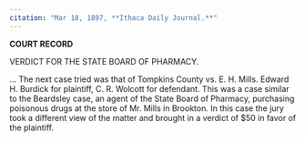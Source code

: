 ```yaml
---
citation: "Mar 18, 1897, **Ithaca Daily Journal.**"
---
```

**COURT RECORD**

VERDICT FOR THE STATE BOARD OF PHARMACY.

...
The next case tried was that of Tompkins County vs. E. H. Mills. Edward H. Burdick for plaintiff, C. R. Wolcott for defendant. This was a case similar to the Beardsley case, an agent of the State Board of Pharmacy, purchasing poisonous drugs at the store of Mr. Mills in Brookton. In this case the jury took a different view of the matter and brought in a verdict of $50 in favor of the plaintiff.
